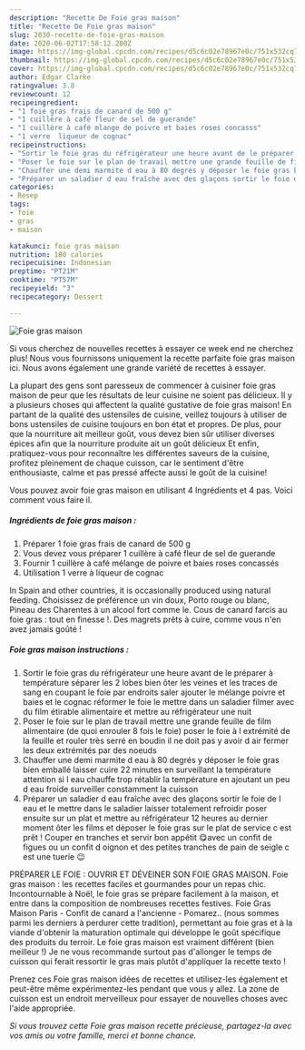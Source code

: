 ```yaml
---
description: "Recette De Foie gras maison"
title: "Recette De Foie gras maison"
slug: 2030-recette-de-foie-gras-maison
date: 2020-06-02T17:58:12.280Z
image: https://img-global.cpcdn.com/recipes/d5c6c02e78967e0c/751x532cq70/foie-gras-maison-photo-principale-de-la-recette.jpg
thumbnail: https://img-global.cpcdn.com/recipes/d5c6c02e78967e0c/751x532cq70/foie-gras-maison-photo-principale-de-la-recette.jpg
cover: https://img-global.cpcdn.com/recipes/d5c6c02e78967e0c/751x532cq70/foie-gras-maison-photo-principale-de-la-recette.jpg
author: Edgar Clarke
ratingvalue: 3.8
reviewcount: 12
recipeingredient:
- "1 foie gras frais de canard de 500 g"
- "1 cuillère à café fleur de sel de guerande"
- "1 cuillère à café mlange de poivre et baies roses concasss"
- "1 verre  liqueur de cognac"
recipeinstructions:
- "Sortir le foie gras du réfrigérateur une heure avant de le préparer à température séparer les 2 lobes bien ôter les veines et les traces de sang en coupant le foie par endroits saler ajouter le mélange poivre et baies et le cognac réformer le foie le mettre dans un saladier filmer avec du film étirable alimentaire et mettre au réfrigérateur une nuit"
- "Poser le foie sur le plan de travail mettre une grande feuille de film alimentaire (de quoi enrouler 8 fois le foie) poser le foie à l extrémité de la feuille et rouler très serré en boudin il ne doit pas y avoir d air fermer les deux extrémités par des noeuds"
- "Chauffer une demi marmite d eau à 80 degrés y déposer le foie gras bien emballé laisser cuire 22 minutes en surveillant la température attention si l eau chauffe trop rétablir la température en ajoutant un peu d eau froide surveiller constamment la cuisson"
- "Préparer un saladier d eau fraîche avec des glaçons sortir le foie de l eau et le mettre dans le saladier laisser totalement refroidir poser ensuite sur un plat et mettre au réfrigérateur 12 heures au dernier moment ôter les films et déposer le foie gras sur le plat de service c est prêt ! Couper en tranches et servir bon appétit 😋avec un confit de figues ou un confit d oignon et des petites tranches de pain de seigle c est une tuerie 😉"
categories:
- Resep
tags:
- foie
- gras
- maison

katakunci: foie gras maison 
nutrition: 180 calories
recipecuisine: Indonesian
preptime: "PT21M"
cooktime: "PT57M"
recipeyield: "3"
recipecategory: Dessert

---
```



![Foie gras maison](https://img-global.cpcdn.com/recipes/d5c6c02e78967e0c/751x532cq70/foie-gras-maison-photo-principale-de-la-recette.jpg)

Si vous cherchez de nouvelles recettes à essayer ce week end ne cherchez plus! Nous vous fournissons uniquement la recette parfaite foie gras maison ici. Nous avons également une grande variété de recettes à essayer.

La plupart des gens sont paresseux de commencer à cuisiner foie gras maison de peur que les résultats de leur cuisine ne soient pas délicieux. Il y a plusieurs choses qui affectent la qualité gustative de foie gras maison! En partant de la qualité des ustensiles de cuisine, veillez toujours à utiliser de bons ustensiles de cuisine toujours en bon état et propres. De plus, pour que la nourriture ait meilleur goût, vous devez bien sûr utiliser diverses épices afin que la nourriture produite ait un goût délicieux Et enfin, pratiquez-vous pour reconnaître les différentes saveurs de la cuisine, profitez pleinement de chaque cuisson, car le sentiment d'être enthousiaste, calme et pas pressé affecte aussi le goût de la cuisine!

<!--inarticleads1-->

Vous pouvez avoir foie gras maison en utilisant 4 Ingrédients et 4 pas. Voici comment vous faire il.

##### Ingrédients de foie gras maison :

1. Préparer 1 foie gras frais de canard de 500 g
1. Vous devez vous préparer 1 cuillère à café fleur de sel de guerande
1. Fournir 1 cuillère à café mélange de poivre et baies roses concassés
1. Utilisation 1 verre à liqueur de cognac


In Spain and other countries, it is occasionally produced using natural feeding. Choisissez de préférence un vin doux, Porto rouge ou blanc, Pineau des Charentes à un alcool fort comme le. Cous de canard farcis au foie gras : tout en finesse !. Des magrets prêts à cuire, comme vous n&#39;en avez jamais goûté ! 

<!--inarticleads2-->

##### Foie gras maison instructions :

1. Sortir le foie gras du réfrigérateur une heure avant de le préparer à température séparer les 2 lobes bien ôter les veines et les traces de sang en coupant le foie par endroits saler ajouter le mélange poivre et baies et le cognac réformer le foie le mettre dans un saladier filmer avec du film étirable alimentaire et mettre au réfrigérateur une nuit
1. Poser le foie sur le plan de travail mettre une grande feuille de film alimentaire (de quoi enrouler 8 fois le foie) poser le foie à l extrémité de la feuille et rouler très serré en boudin il ne doit pas y avoir d air fermer les deux extrémités par des noeuds
1. Chauffer une demi marmite d eau à 80 degrés y déposer le foie gras bien emballé laisser cuire 22 minutes en surveillant la température attention si l eau chauffe trop rétablir la température en ajoutant un peu d eau froide surveiller constamment la cuisson
1. Préparer un saladier d eau fraîche avec des glaçons sortir le foie de l eau et le mettre dans le saladier laisser totalement refroidir poser ensuite sur un plat et mettre au réfrigérateur 12 heures au dernier moment ôter les films et déposer le foie gras sur le plat de service c est prêt ! Couper en tranches et servir bon appétit 😋avec un confit de figues ou un confit d oignon et des petites tranches de pain de seigle c est une tuerie 😉


PRÉPARER LE FOIE : OUVRIR ET DÉVEINER SON FOIE GRAS MAISON. Foie gras maison : les recettes faciles et gourmandes pour un repas chic. Incontournable à Noël, le foie gras se prépare facilement à la maison, et entre dans la composition de nombreuses recettes festives. Foie Gras Maison Paris - Confit de canard a l&#39;ancienne - Pomarez.. (nous sommes parmi les derniers à perdurer cette tradition), permettant au foie gras et à la viande d&#39;obtenir la maturation optimale qui développe le goût spécifique des produits du terroir. Le foie gras maison est vraiment différent (bien meilleur !) Je ne vous recommande surtout pas d&#39;allonger le temps de cuisson qui ferait ressortir le gras mais plutôt d&#39;appliquer la recette texto ! 

<!--inarticleads1-->

<p>
Prenez ces Foie gras maison idées de recettes et utilisez-les également et peut-être même expérimentez-les pendant que vous y allez. La zone de cuisson est un endroit merveilleux pour essayer de nouvelles choses avec l'aide appropriée.
</p>

<p>
<i>Si vous trouvez cette Foie gras maison recette précieuse, partagez-la avec vos amis ou votre famille, merci et bonne chance.</i>
</p>
